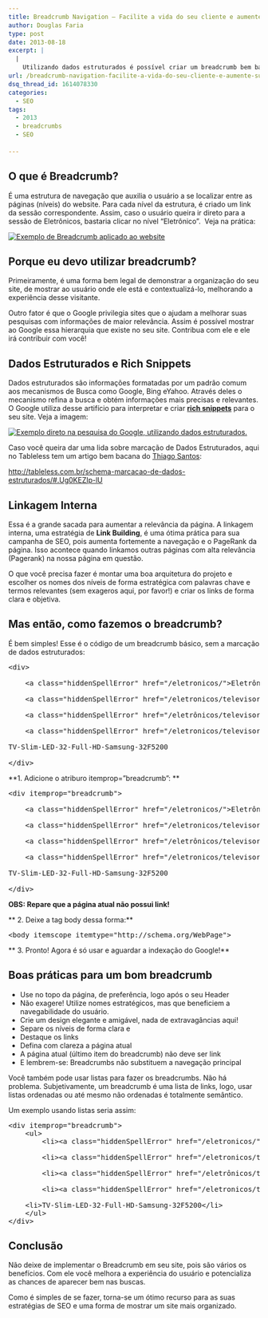 ```yaml
---
title: Breadcrumb Navigation – Facilite a vida do seu cliente e aumente sua linkagem interna
author: Douglas Faria
type: post
date: 2013-08-18
excerpt: |
  |
    Utilizando dados estruturados é possível criar um breadcrumb bem bacana que, além de auxiliar o seu cliente na navegação interna do seu site, aparece nas pesquisas e aumenta sua linkagem interna.
url: /breadcrumb-navigation-facilite-a-vida-do-seu-cliente-e-aumente-sua-linkagem-interna/
dsq_thread_id: 1614078330
categories:
  - SEO
tags:
  - 2013
  - breadcrumbs
  - SEO

---
```

## O que é Breadcrumb?

É uma estrutura de navegação que auxilia o usuário a se localizar entre as páginas (níveis) do website. Para cada nível da estrutura, é criado um link da sessão correspondente. Assim, caso o usuário queira ir direto para a sessão de Eletrônicos, bastaria clicar no nível “Eletrônico”.  Veja na prática:

[<img class=" wp-image-38563 " alt="Exemplo de Breadcrumb aplicado ao website" src="https://raw.githubusercontent.com/diegoeis/tableless-static-images/master/2013/08/exemplo-de-breadcrumb-navigation-588x158.png" width="353" height="95" srcset="uploads/2013/08/exemplo-de-breadcrumb-navigation-588x158.png 588w, uploads/2013/08/exemplo-de-breadcrumb-navigation-329x88.png 329w, uploads/2013/08/exemplo-de-breadcrumb-navigation.png 631w" sizes="(max-width: 353px) 100vw, 353px" />][1]

## Porque eu devo utilizar breadcrumb?

Primeiramente, é uma forma bem legal de demonstrar a organização do seu site, de mostrar ao usuário onde ele está e contextualizá-lo, melhorando a experiência desse visitante.

Outro fator é que o Google privilegia sites que o ajudam a melhorar suas pesquisas com informações de maior relevância. Assim é possível mostrar ao Google essa hierarquia que existe no seu site. Contribua com ele e ele irá contribuir com você!

## Dados Estruturados e Rich Snippets

Dados estruturados são informações formatadas por um padrão comum aos mecanismos de Busca como Google, Bing eYahoo. Através deles o mecanismo refina a busca e obtém informações mais precisas e relevantes. O Google utiliza desse artifício para interpretar e criar [**rich snippets**][2] para o seu site. Veja a imagem:

[<img class="size-medium wp-image-38564" alt="Exemplo direto na pesquisa do Google, utilizando dados estruturados." src="https://raw.githubusercontent.com/diegoeis/tableless-static-images/master/2013/08/exemplo-de-breadcrumb-navigation-na-pesquisa-do-google-588x82.png" width="588" height="82" srcset="uploads/2013/08/exemplo-de-breadcrumb-navigation-na-pesquisa-do-google-588x82.png 588w, uploads/2013/08/exemplo-de-breadcrumb-navigation-na-pesquisa-do-google-329x46.png 329w, uploads/2013/08/exemplo-de-breadcrumb-navigation-na-pesquisa-do-google-660x92.png 660w, uploads/2013/08/exemplo-de-breadcrumb-navigation-na-pesquisa-do-google.png 953w" sizes="(max-width: 588px) 100vw, 588px" />][3]

Caso você queira dar uma lida sobre marcação de Dados Estruturados, aqui no Tableless tem um artigo bem bacana do [Thiago Santos][4]:

<http://tableless.com.br/schema-marcacao-de-dados-estruturados/#.Ug0KEZIp-lU>

## Linkagem Interna 

Essa é a grande sacada para aumentar a relevância da página. A linkagem interna, uma estratégia de **Link Building**, é uma ótima prática para sua campanha de SEO, pois aumenta fortemente a navegação e o PageRank da página. Isso acontece quando linkamos outras páginas com alta relevância (Pagerank) na nossa página em questão.

O que você precisa fazer é montar uma boa arquitetura do projeto e escolher os nomes dos níveis de forma estratégica com palavras chave e termos relevantes (sem exageros aqui, por favor!) e criar os links de forma clara e objetiva.

## Mas então, como fazemos o breadcrumb?

É bem simples! Esse é o código de um breadcrumb básico, sem a marcação de dados estruturados:

<pre class="lang-html">&lt;div&gt;

	&lt;a class="hiddenSpellError" href="/eletronicos/"&gt;Eletr&ocirc;nicos&lt;/a&gt; &raquo;

	&lt;a class="hiddenSpellError" href="/eletronicos/televisores/"&gt;Televisores&lt;/a&gt; &raquo;

	&lt;a class="hiddenSpellError" href="/eletr&ocirc;nicos/televisores/tv-led"&gt;TV LED&lt;/a&gt; &raquo;

	&lt;a class="hiddenSpellError" href="/eletronicos/televisores/tv-led/samsung"&gt;Samsung&lt;/a&gt; &raquo;

TV-Slim-LED-32-Full-HD-Samsung-32F5200

&lt;/div&gt;
</pre>

**1. Adicione o atriburo itemprop=&#8221;breadcrumb&#8221;: **

<pre class="lang-html">&lt;div itemprop="breadcrumb"&gt;

	&lt;a class="hiddenSpellError" href="/eletronicos/"&gt;Eletr&ocirc;nicos&lt;/a&gt; &raquo;

	&lt;a class="hiddenSpellError" href="/eletronicos/televisores/"&gt;Televisores&lt;/a&gt; &raquo;

	&lt;a class="hiddenSpellError" href="/eletr&ocirc;nicos/televisores/tv-led"&gt;TV LED&lt;/a&gt; &raquo;

	&lt;a class="hiddenSpellError" href="/eletronicos/televisores/tv-led/samsung"&gt;Samsung&lt;/a&gt;&nbsp; &raquo;

TV-Slim-LED-32-Full-HD-Samsung-32F5200

&lt;/div&gt;
</pre>

**OBS: Repare que a página atual não possui link!**

** 2. Deixe a tag body dessa forma:**

<pre class="lang-html">&lt;body itemscope itemtype="http://schema.org/WebPage"&gt;
</pre>

** 3. Pronto! Agora é só usar e aguardar a indexação do Google!**

## Boas práticas para um bom breadcrumb

  * Use no topo da página, de preferência, logo após o seu Header
  * Não exagere! Utilize nomes estratégicos, mas que beneficiem a navegabilidade do usuário.
  * Crie um design elegante e amigável, nada de extravagâncias aqui!
  * Separe os níveis de forma clara e
  * Destaque os links
  * Defina com clareza a página atual
  * A página atual (último item do breadcrumb) não deve ser link
  * E lembrem-se: Breadcrumbs não substituem a navegação principal

Você também pode usar listas para fazer os breadcrumbs. Não há problema. Subjetivamente, um breadcrumb é uma lista de links, logo, usar listas ordenadas ou até mesmo não ordenadas é totalmente semântico.

Um exemplo usando listas seria assim:

<pre class="lang-html">&lt;div itemprop="breadcrumb"&gt;
	&lt;ul&gt;
		&lt;li&gt;&lt;a class="hiddenSpellError" href="/eletronicos/"&gt;Eletr&ocirc;nicos&lt;/a&gt; &raquo;&lt;/li&gt;

		&lt;li&gt;&lt;a class="hiddenSpellError" href="/eletronicos/televisores/"&gt;Televisores&lt;/a&gt; &raquo;&lt;/li&gt;

		&lt;li&gt;&lt;a class="hiddenSpellError" href="/eletr&ocirc;nicos/televisores/tv-led"&gt;TV LED&lt;/a&gt; &raquo;&lt;/li&gt;

		&lt;li&gt;&lt;a class="hiddenSpellError" href="/eletronicos/televisores/tv-led/samsung"&gt;Samsung&lt;/a&gt;&nbsp; &raquo;&lt;/li&gt;

	&lt;li&gt;TV-Slim-LED-32-Full-HD-Samsung-32F5200&lt;/li&gt;
	&lt;/ul&gt;
&lt;/div&gt;
</pre>

## Conclusão

Não deixe de implementar o Breadcrumb em seu site, pois são vários os benefícios. Com ele você melhora a experiência do usuário e potencializa as chances de aparecer bem nas buscas.

Como é simples de se fazer, torna-se um ótimo recurso para as suas estratégias de SEO e uma forma de mostrar um site mais organizado.

 [1]: https://raw.githubusercontent.com/diegoeis/tableless-static-images/master/2013/08/exemplo-de-breadcrumb-navigation.png
 [2]: https://support.google.com/webmasters/answer/99170?hl=pt-BR
 [3]: https://raw.githubusercontent.com/diegoeis/tableless-static-images/master/2013/08/exemplo-de-breadcrumb-navigation-na-pesquisa-do-google.png
 [4]: http://tableless.com.br/author/thiagosantos/